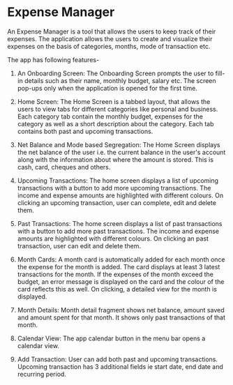 # Expense Manager

An Expense Manager is a tool that allows the users to keep track of their expenses. The application allows the users to create and visualize their expenses on the basis of categories, months, mode of transaction etc.

The app has following features-
1. An Onboarding Screen: 
	The Onboarding Screen prompts the user to fill-in details such as their name, monthly budget, salary etc. The screen pop-ups only when the application is opened for the first time.
	
2. Home Screen: 
	The Home Screen is a tabbed layout, that allows the users to view tabs for different categories like personal and business. Each category tab contain the monthly budget, expenses for the category as well as a short description about the category. Each tab contains both past and upcoming transactions.
	
3. Net Balance and Mode based Segregation:
	The Home Screen displays the net balance of the user i.e. the current balance in the user's account along with the information about where the amount is stored. This is cash, card, cheques and others.
	
4. Upcoming Transactions:
	The home screen displays a list of upcoming transactions with a button to add more upcoming transactions. The income and expense amounts are highlighted with different colours. On clicking an upcoming transaction, user can complete, edit and delete them.
	
5. Past Transactions:
	The home screen displays a list of past transactions with a button to add more past transactions. The income and expense amounts are highlighted with different colours. On clicking an past transaction, user can edit and delete them.
	
6. Month Cards: 
	A month card is automatically added for each month once the expense for the month is added. The card displays at least 3 latest transactions for the month. If the expenses of the month exceed the budget, an error message is displayed on the card and the colour of the card reflects this as well. On clicking, a detailed view for the month is displayed.
	
7. Month Details:
	Month detail fragment shows net balance, amount saved and amount spent for that month. It shows only past transactions of that month.
	
8. Calendar View:
	The app calendar button in the menu bar opens a calendar view.
	
9. Add Transaction:
	User can add both past and upcoming transactions. Upcoming transaction has 3 additional fields ie start date, end date and recurring period.